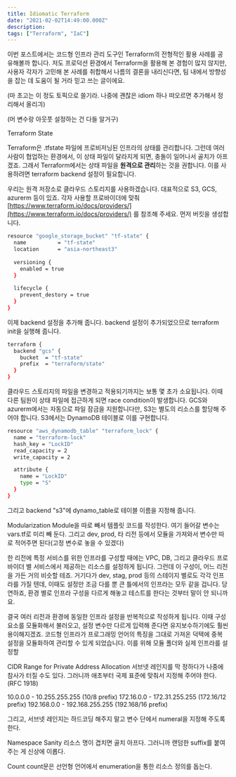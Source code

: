 ```yaml
---
title: Idiomatic Terraform
date: "2021-02-02T14:49:00.000Z"
description: 
tags: ["Terraform", "IaC"]
---
```


이번 포스트에서는 코드형 인프라 관리 도구인 Terraform의 전형적인 활용 사례를 공유해볼까 합니다.
저도 프로덕션 환경에서 Terraform을 활용해 본 경험이 많지 않지만, 사용자 각자가 고민해 본 사례를
취합해서 나름의 결론을 내리신다면, 팀 내에서 방향성을 잡는 데 도움이 될 거라 믿고 쓰는 글이에요.

(마 초고는 이 정도 토픽으로 쓸기라. 나중에 괜찮은 idiom 하나 떠오르면 추가해서 정리해서 올리긔)

(머 변수랑 아웃풋 설정하는 건 다들 알거구)

Terraform State

Terraform은 .tfstate 파일에 프로비저닝된 인프라의 상태를 관리합니다. 그런데 여러 사람이 협업하는 환경에서, 이 상태 파일이 달라지게 되면, 충돌이 일어나서 골치가 아프겠죠. 그래서 Terraform에서는 상태 파일을 **원격으로 관리**하는 것을 권합니다. 이를 사용하려면 terraform backend 설정이 필요합니다.

우리는 원격 저장소로 클라우드 스토리지를 사용하겠습니다. 대표적으로 S3, GCS, azurerm 등이 있죠. 각자 사용할 프로바이더에 맞춰 [https://www.terraform.io/docs/providers/](https://www.terraform.io/docs/providers/) 를 참조해 주세요. 먼저 버킷을 생성합니다.

```bash
resource "google_storage_bucket" "tf-state" {
  name          = "tf-state"
  location      = "asia-northeast3"
  
  versioning {
    enabled = true
  }
  
  lifecycle {
    prevent_destory = true
  }
}
```

이제 backend 설정을 추가해 줍니다. backend 설정이 추가되었으므로 terraform init을 실행해 줍니다.

```bash
terraform {
  backend "gcs" {
    bucket  = "tf-state"
    prefix  = "terraform/state"
  }
}
```

클라우드 스토리지의 파일을 변경하고 적용되기까지는 보통 몇 초가 소요됩니다. 이때 다른 팀원이 상태 파일에 접근하게 되면 race condition이 발생합니다. GCS와 azurerm에서는 자동으로 파일 잠금을 지원합니다만, S3는 별도의 리소스를 할당해 주어야 합니다. S3에서는 DynamoDB 테이블로 이를 구현합니다.

```bash
resource "aws_dynamodb_table" "terraform_lock" {
  name = "terraform-lock"
  hash_key = "LockID"
  read_capacity = 2
  write_capacity = 2

  attribute {
    name = "LockID"
    type = "S"
  }
}
```

그리고 backend "s3"에 dynamo_table로 테이블 이름을 지정해 줍니다.

Modularization
Module을 따로 빼서 템플릿 코드를 작성한다. 여기 들어갈 변수는 vars.tf로 미리 빼 둔다.
그리고 dev, prod, 타 리전 등에서 모듈을 가져와서 변수만 따로 적어주면 된다(고정 변수로 놓을 수 있겠다)

한 리전에 특정 서비스를 위한 인프라를 구성할 때에는 VPC, DB, 그리고 클라우드 프로바이더 별 서비스에서 제공하는
리소스를 설정하게 됩니다. 그런데 이 구성이, 어느 리전을 가든 거의 비슷할 테죠.
거기다가 dev, stag, prod 등의 스테이지 별로도 각각 인프라를 가질 텐데, 이때도 설정만 조금 다를 뿐 큰 틀에서의 인프라는
모두 같을 겁니다. 당연하죠, 환경 별로 인프라 구성을 다르게 해놓고 테스트를 한다는 것부터 말이 안 되니까요.

결국 여러 리전과 환경에 동일한 인프라 설정을 반복적으로 작성하게 됩니다. 이때 구성 요소를 모듈화해서
불러오고, 설정 변수만 다르게 입력해 준다면 유지보수하기에도 훨씬 용이해지겠죠. 코드형 인프라가 프로그래밍 언어의
특징을 그대로 가져온 덕택에 중복 설정을 모듈화하여 관리할 수 있게 되었습니다. 이를 위해 모듈 폴더와 실제 인프라를
설정할 

CIDR Range for Private Address Allocation
서브넷 레인지를 막 정하다가 나중에 참사가 터질 수도 있다.
그러니까 애초부터 국제 표준에 맞춰서 지정해 주어야 한다. (RFC 1918)

10.0.0.0        -   10.255.255.255  (10/8 prefix)
172.16.0.0      -   172.31.255.255  (172.16/12 prefix)
192.168.0.0     -   192.168.255.255 (192.168/16 prefix)

그리고, 서브넷 레인지는 하드코딩 해주지 말고 변수 단에서 numeral을 지정해 주도록 한다.

Namespace Sanity
리소스 명이 겹치면 골치 아프다. 그러니까 랜덤한 suffix를 붙여 주는 게 신상에 이롭다.

Count
count문은 선언형 언어에서 enumeration을 통한 리소스 정의를 돕는다.
